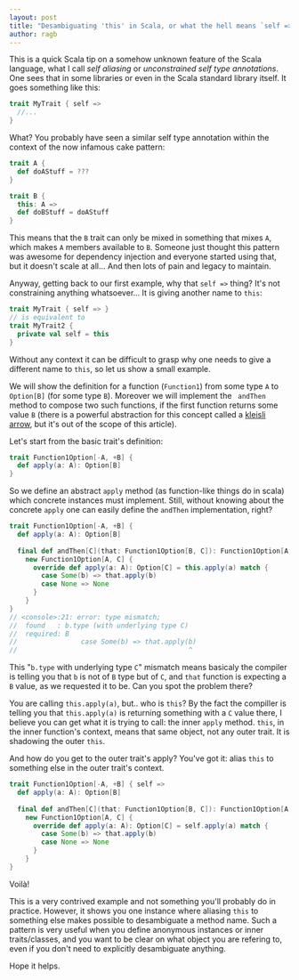 ```yaml
---
layout: post
title: "Desambiguating 'this' in Scala, or what the hell means `self =>`?"
author: ragb
---
```


This is a quick Scala tip on a somehow unknown feature of the Scala language, what I call *self aliasing* or *unconstrained self type annotations*. One sees that in some libraries or even in the Scala standard library itself.
It goes something like this:

```scala
trait MyTrait { self =>
  //...
}
```

What? You probably have seen a similar self type annotation within the context of the now infamous cake pattern:

```scala
trait A {
  def doAStuff = ???
}

trait B {
  this: A =>
  def doBStuff = doAStuff
}
```

This means that the `B` trait can only be mixed in something that mixes `A`, which makes `A` members available to `B`.
Someone just thought this pattern was awesome for dependency injection and everyone started using that, but it doesn't scale at all... And then lots of pain and legacy to maintain.

Anyway, getting back to our first example, why that `self =>`
 thing? It's not constraining anything whatsoever... It is giving another name to `this`:
 
```scala
trait MyTrait { self => }
// is equivalent to
trait MyTrait2 {
  private val self = this
}
```

Without any context it can be difficult to grasp why one needs to give a different name to `this`, so let us show a small example.

We will show the definition for a function (`Function1`) from some type `A` to `Option[B]` (for some type `B`). Moreover we will implement the ` andThen` method to compose two such functions, if the first function returns some value `B`
(there is a powerful abstraction for this concept called a [kleisli arrow][kleisli], but it's out of the scope of this article).

Let's start from the basic trait's definition:

```scala
trait Function1Option[-A, +B] {
  def apply(a: A): Option[B]
}
```

So we define an abstract `apply` method (as function-like things do in scala) which concrete instances must implement. Still, without knowing about the concrete `apply`
one can easily define the `andThen` implementation, right?
 
```scala
trait Function1Option[-A, +B] {
  def apply(a: A): Option[B]
  
  final def andThen[C](that: Function1Option[B, C]): Function1Option[A, C] =
    new Function1Option[A, C] {
      override def apply(a: A): Option[C] = this.apply(a) match {
        case Some(b) => that.apply(b)
        case None => None
      }
    }
}
// <console>:21: error: type mismatch;
//  found   : b.type (with underlying type C)
//  required: B
//                case Some(b) => that.apply(b)
//                                           ^
```
 
This "`b.type` with underlying type `C`" mismatch means basicaly the compiler is telling you that `b` is not of `B` type but of `C`, and `that` function is expecting a `B` value, as we requested it to be.
Can you spot the problem there?

You are calling `this.apply(a)`, but.. who is `this`?
By the fact the compiller is telling you that `this.apply(a)` is returning something with a `C` value there, I believe you can get what it is trying to call: the inner `apply` method.
`this`, in the inner function's context, means that same object, not any outer trait. It is shadowing the outer `this`.

And how do you get to the outer trait's apply?
You've got it: alias `this` to something else in the outer trait's context.
 
```scala
trait Function1Option[-A, +B] { self =>
  def apply(a: A): Option[B]
  
  final def andThen[C](that: Function1Option[B, C]): Function1Option[A, C] =
    new Function1Option[A, C] {
      override def apply(a: A): Option[C] = self.apply(a) match {
        case Some(b) => that.apply(b)
        case None => None
      }
    }
}
```
 
Voilà!
 
This is a very contrived example and not something you'll probably do in practice. However, it shows you one instance where aliasing `this` to something else makes possible to desambiguate a method name.
Such a pattern is very useful when you define anonymous instances or inner traits/classes, and you want to be clear on what object you are refering to, even if you don't need to explicitly desambiguate anything.
 
Hope it helps.
 
[kleisli]: https://typelevel.org/cats/datatypes/kleisli.html
